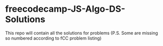 # freecodecamp-JS-Algo-DS-Solutions
This repo will contain all the solutions for problems (P.S. Some are missing so numbered according to fCC problem listing)
